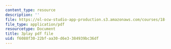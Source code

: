 ```yaml
---
content_type: resource
description: ''
file: https://ol-ocw-studio-app-production.s3.amazonaws.com/courses/18-02sc-multivariable-calculus-fall-2010/f6088f3022bfaa30d6e3384939bc36df_dUk_I1E5QxY.pdf
file_type: application/pdf
resourcetype: Document
title: 3play pdf file
uid: f6088f30-22bf-aa30-d6e3-384939bc36df
---
```

